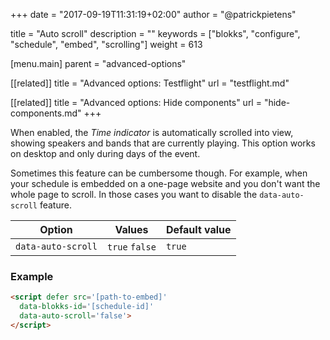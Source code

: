 +++
date            = "2017-09-19T11:31:19+02:00"
author          = "@patrickpietens"

title           = "Auto scroll"
description     = ""
keywords        = ["blokks", "configure", "schedule", "embed", "scrolling"]
weight          = 613

[menu.main]
parent          = "advanced-options"

[[related]]
title = "Advanced options: Testflight"
url = "testflight.md"

[[related]]
title = "Advanced options: Hide components"
url = "hide-components.md"
+++

When enabled, the *Time indicator* is automatically scrolled into view, showing speakers and bands that are currently playing. This option works on desktop and only during days of the event.

<span class='note'>Sometimes this feature can be cumbersome though. For example, when your schedule is embedded on a one-page website and you don't want the whole page to scroll. In those cases you want to disable the `data-auto-scroll` feature.</span>

| Option | Values | Default value |
|--------|--------|---------------|
| `data-auto-scroll` | `true` `false` | `true`|

### Example

```html
<script	defer src='[path-to-embed]'
  data-blokks-id='[schedule-id]'
  data-auto-scroll='false'>
</script>
```